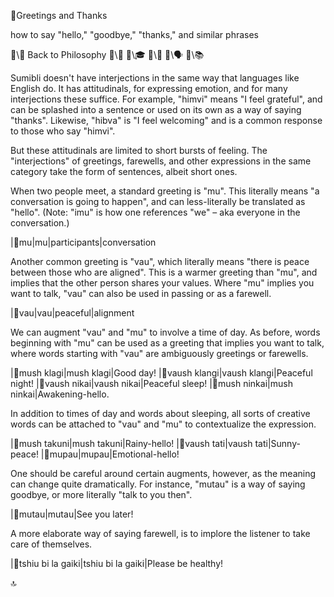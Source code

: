 📛Greetings
and Thanks

how to say \"hello,\"
\"goodbye,\" \"thanks,\"
and similar phrases

🔗\🧠 Back to Philosophy
🔗\🚀
🔗\🎓
🔗\🌳
🔗\🗣️
🔗\📚

Sumibli doesn't have interjections in the same way that languages like English do. It has attitudinals, for expressing emotion, and for many interjections these suffice. For example, "himvi" means "I feel grateful", and can be splashed into a sentence or used on its own as a way of saying "thanks". Likewise, "hibva" is "I feel welcoming" and is a common response to those who say "himvi".

But these attitudinals are limited to short bursts of feeling. The "interjections" of greetings, farewells, and other expressions in the same category take the form of sentences, albeit short ones.

When two people meet, a standard greeting is "mu". This literally means "a conversation is going to happen", and can less-literally be translated as "hello". (Note: "imu" is how one references "we" – aka everyone in the conversation.)

|🎏mu|mu|participants|conversation

Another common greeting is "vau", which literally means "there is peace between those who are aligned". This is a warmer greeting than "mu", and implies that the other person shares your values. Where "mu" implies you want to talk, "vau" can also be used in passing or as a farewell.

|🎏vau|vau|peaceful|alignment

We can augment "vau" and "mu" to involve a time of day. As before, words beginning with "mu" can be used as a greeting that implies you want to talk, where words starting with "vau" are ambiguously greetings or farewells.

|🎏mush klagi|mush klagi|Good day!
|🎏vaush klangi|vaush klangi|Peaceful night!
|🎏vaush nikai|vaush nikai|Peaceful sleep!
|🎏mush ninkai|mush ninkai|Awakening-hello.

In addition to times of day and words about sleeping, all sorts of creative words can be attached to "vau" and "mu" to contextualize the expression.

|🎏mush takuni|mush takuni|Rainy-hello!
|🎏vaush tati|vaush tati|Sunny-peace!
|🎏mupau|mupau|Emotional-hello!

One should be careful around certain augments, however, as the meaning can change quite dramatically. For instance, "mutau" is a way of saying goodbye, or more literally "talk to you then".

|🎏mutau|mutau|See you later!

A more elaborate way of saying farewell, is to implore the listener to take care of themselves.

|🎏tshiu bi la gaiki|tshiu bi la gaiki|Please be healthy!

🔝
